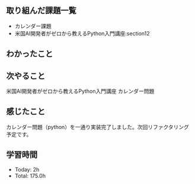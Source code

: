 ## 取り組んだ課題一覧
- カレンダー課題
- 米国AI開発者がゼロから教えるPython入門講座:section12
## わかったこと

## 次やること
米国AI開発者がゼロから教えるPython入門講座
カレンダー問題
## 感じたこと
カレンダー問題（python）を一通り実装完了しました。次回リファクタリング予定です。

## 学習時間
- Today: 2h
- Total: 175.0h